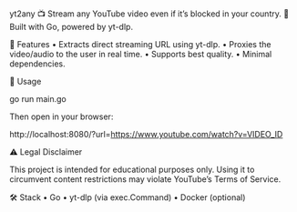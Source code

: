 yt2any
📺 Stream any YouTube video even if it’s blocked in your country.
🔐 Built with Go, powered by yt-dlp.

🔧 Features
•	Extracts direct streaming URL using yt-dlp.
•	Proxies the video/audio to the user in real time.
•	Supports best quality.
•	Minimal dependencies.

🚀 Usage

go run main.go

Then open in your browser:

http://localhost:8080/?url=https://www.youtube.com/watch?v=VIDEO_ID

⚠️ Legal Disclaimer

This project is intended for educational purposes only.
Using it to circumvent content restrictions may violate YouTube’s Terms of Service.

🛠️ Stack
•	Go
•	yt-dlp (via exec.Command)
•	Docker (optional)